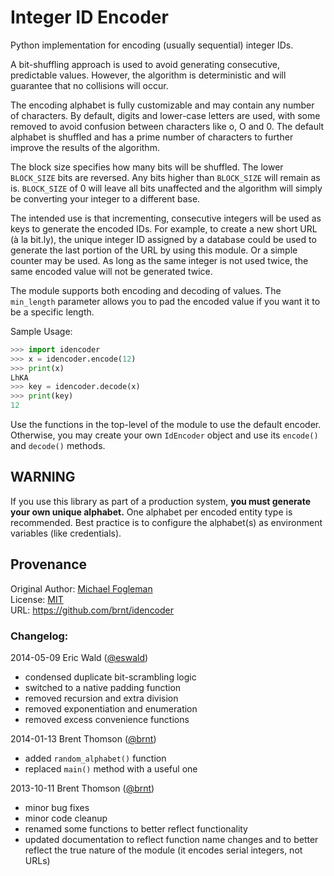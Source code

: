 # Integer ID Encoder

Python implementation for encoding (usually sequential) integer IDs.

A bit-shuffling approach is used to avoid generating consecutive, predictable
values. However, the algorithm is deterministic and will guarantee that no
collisions will occur.

The encoding alphabet is fully customizable and may contain any number of
characters. By default, digits and lower-case letters are used, with
some removed to avoid confusion between characters like o, O and 0. The
default alphabet is shuffled and has a prime number of characters to further
improve the results of the algorithm.

The block size specifies how many bits will be shuffled. The lower `BLOCK_SIZE`
bits are reversed. Any bits higher than `BLOCK_SIZE` will remain as is.
`BLOCK_SIZE` of 0 will leave all bits unaffected and the algorithm will simply
be converting your integer to a different base.

The intended use is that incrementing, consecutive integers will be used as
keys to generate the encoded IDs. For example, to create a new short URL (à la
bit.ly), the unique integer ID assigned by a database could be used to generate
the last portion of the URL by using this module. Or a simple counter may be
used. As long as the same integer is not used twice, the same encoded value
will not be generated twice.

The module supports both encoding and decoding of values. The `min_length`
parameter allows you to pad the encoded value if you want it to be a specific
length.

Sample Usage:

```python
>>> import idencoder
>>> x = idencoder.encode(12)
>>> print(x)
LhKA
>>> key = idencoder.decode(x)
>>> print(key)
12
```

Use the functions in the top-level of the module to use the default encoder.
Otherwise, you may create your own `IdEncoder` object and use its `encode()`
and `decode()` methods.

## WARNING ###

If you use this library as part of a production system, **you must generate
your own unique alphabet.** One alphabet per encoded entity type is
recommended. Best practice is to configure the alphabet(s) as environment
variables (like credentials).

## Provenance

Original Author: [Michael Fogleman](http://code.activestate.com/recipes/576918/)  
License: [MIT](https://opensource.org/licenses/MIT)  
URL: https://github.com/brnt/idencoder

### Changelog:

2014-05-09 Eric Wald ([@eswald](https://github.com/eswald))
- condensed duplicate bit-scrambling logic
- switched to a native padding function
- removed recursion and extra division
- removed exponentiation and enumeration
- removed excess convenience functions

2014-01-13 Brent Thomson ([@brnt](https://github.com/brnt))
- added `random_alphabet()` function
- replaced `main()` method with a useful one

2013-10-11 Brent Thomson ([@brnt](https://github.com/brnt))
- minor bug fixes
- minor code cleanup
- renamed some functions to better reflect functionality
- updated documentation to reflect function name changes and to better reflect
  the true nature of the module (it encodes serial integers, not URLs)

